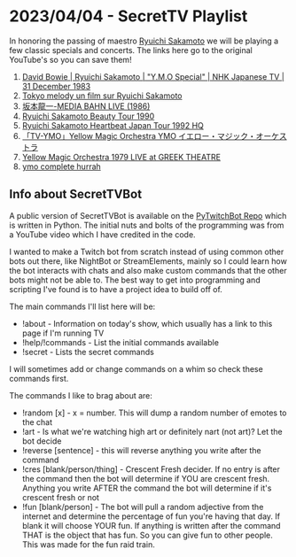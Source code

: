 # 2023/04/04 - SecretTV Playlist

In honoring the passing of maestro [Ryuichi Sakamoto](https://en.wikipedia.org/wiki/Ryuichi_Sakamoto) we will be playing a few classic specials and concerts.  The links here go to the original YouTube's so you can save them!

1. [David Bowie | Ryuichi Sakamoto | "Y.M.O Special" | NHK Japanese TV | 31 December 1983](https://www.youtube.com/watch?v=Lmd89LdKKNk)
2. [Tokyo melody un film sur Ryuichi Sakamoto](https://www.youtube.com/watch?v=Yv3Iqzpv3_I)
3. [坂本龍一-MEDIA BAHN LIVE (1986)](https://www.youtube.com/watch?v=7YL1X-PHRhM)
4. [Ryuichi Sakamoto Beauty Tour 1990](https://www.youtube.com/watch?v=2iJT8OcDJ2A)
5. [Ryuichi Sakamoto Heartbeat Japan Tour 1992 HQ](https://www.youtube.com/watch?v=jrakRJDlydU)
6. [「TV-YMO」Yellow Magic Orchestra YMO イエロー・マジック・オーケストラ](https://www.youtube.com/watch?v=tgQhiE_m-LA)
7. [Yellow Magic Orchestra 1979 LIVE at GREEK THEATRE](https://www.youtube.com/watch?v=QUn6V49PG00)
8. [ymo complete hurrah](https://www.youtube.com/watch?v=zYuYIfiTVCE)



## Info about SecretTVBot

A public version of SecretTVBot is available on the [PyTwitchBot Repo](https://github.com/awbored/PyTwitchBot) which is written in Python.  The initial nuts and bolts of the programming was from a YouTube video which I have credited in the code.

I wanted to make a Twitch bot from scratch instead of using common other bots out there, like NightBot or StreamElements, mainly so I could learn how the bot interacts with chats and also make custom commands that the other bots might not be able to.  The best way to get into programming and scripting I've found is to have a project idea to build off of.

The main commands I'll list here will be:

 - !about - Information on today's show, which usually has a link to this page if I'm running TV
 - !help/!commands - List the initial commands available
 - !secret - Lists the secret commands

I will sometimes add or change commands on a whim so check these commands first.

The commands I like to brag about are:

 - !random [x] - x = number.  This will dump a random number of emotes to the chat
 - !art - Is what we're watching high art or definitely nart (not art)?  Let the bot decide
 - !reverse [sentence] - this will reverse anything you write after the command
 - !cres [blank/person/thing] - Crescent Fresh decider.  If no entry is after the command then the bot will determine if YOU are crescent fresh.  Anything you write AFTER the command the bot will determine if it's crescent fresh or not
 - !fun [blank/person] - The bot will pull a random adjective from the internet and determine the percentage of fun you're having that day.  If blank it will choose YOUR fun.  If anything is written after the command THAT is the object that has fun.  So you can give fun to other people.  This was made for the fun raid train.
